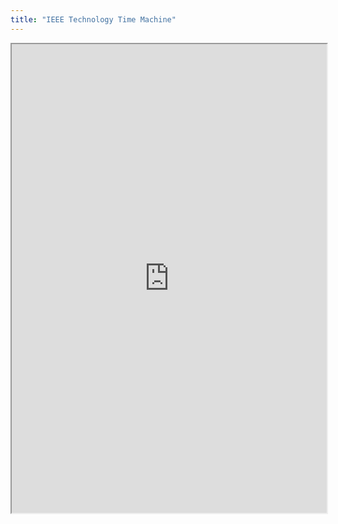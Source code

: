 ```yaml
---
title: "IEEE Technology Time Machine"
---
```



<iframe height="750" width="100%" src="https://ewelton.github.io/ktest/wiki.html#IEEE%20Technology%20Time%20Machine"></iframe>
